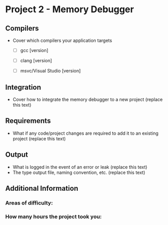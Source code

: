 # Project 2 - Memory Debugger

## Compilers  
- Cover which compilers your application targets
    - [ ] gcc [version]  
    - [ ] clang [version]  
    - [ ] msvc/Visual Studio [version]  
    

## Integration  
- Cover how to integrate the memory debugger to a new project (replace this text)

## Requirements  
- What if any code/project changes are required to add it to an existing project (replace this text)

## Output  
- What is logged in the event of an error or leak (replace this text)
- The type output file, naming convention, etc. (replace this text)

## Additional Information
### Areas of difficulty:

### How many hours the project took you:
